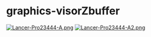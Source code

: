 # graphics-visorZbuffer
[![Lancer-Pro23444-A.png](https://i.postimg.cc/MGYPtXGT/Lancer-Pro23444-A.png)](https://postimg.cc/mctygLCf)
[![Lancer-Pro23444-A2.png](https://i.postimg.cc/Pf1g8fWC/Lancer-Pro23444-A2.png)](https://postimg.cc/fkT2GNgs)
